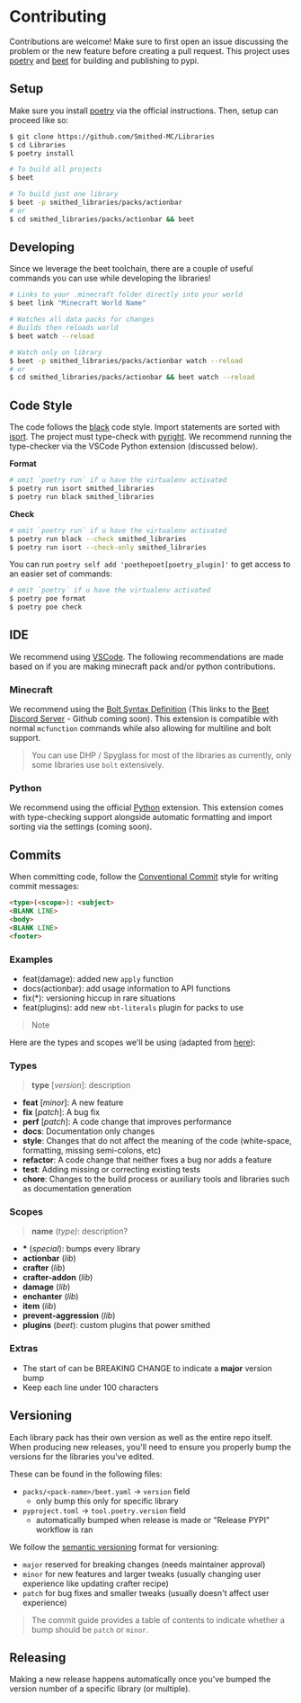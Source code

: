 # Contributing
Contributions are welcome! Make sure to first open an issue discussing the problem or the new feature before creating a pull request. This project uses [poetry](https://python-poetry.org/) and [beet](https://mcbeet.dev) for building and publishing to pypi.

## Setup
Make sure you install [poetry](https://python-poetry.org/docs/) via the official instructions. Then, setup can proceed like so:

```bash
$ git clone https://github.com/Smithed-MC/Libraries
$ cd Libraries
$ poetry install

# To build all projects
$ beet

# To build just one library
$ beet -p smithed_libraries/packs/actionbar
# or
$ cd smithed_libraries/packs/actionbar && beet
```

## Developing
Since we leverage the beet toolchain, there are a couple of useful commands you can use while developing the libraries!

```bash
# Links to your .minecraft folder directly into your world
$ beet link "Minecraft World Name"

# Watches all data packs for changes
# Builds then reloads world
$ beet watch --reload

# Watch only on library
$ beet -p smithed_libraries/packs/actionbar watch --reload
# or
$ cd smithed_libraries/packs/actionbar && beet watch --reload
```

## Code Style
The code follows the [black](https://github.com/psf/black) code style. Import statements are sorted with [isort](https://pycqa.github.io/isort/). The project must type-check with [pyright](https://github.com/microsoft/pyright). We recommend running the type-checker via the VSCode Python extension (discussed below).

**Format**
```bash
# omit `poetry run` if u have the virtualenv activated
$ poetry run isort smithed_libraries
$ poetry run black smithed_libraries
```

**Check**
```bash
# omit `poetry run` if u have the virtualenv activated
$ poetry run black --check smithed_libraries
$ poetry run isort --check-only smithed_libraries
```

You can run `poetry self add 'poethepoet[poetry_plugin]'` to get access to an easier set of commands:
```bash
# omit `poetry` if u have the virtualenv activated
$ poetry poe format
$ poetry poe check
```

## IDE
We recommend using [VSCode](https://code.visualstudio.com/). The following recommendations are made based on if you are making minecraft pack and/or python contributions.

### Minecraft
We recommend using the [Bolt Syntax Definition](https://ptb.discord.com/channels/900530660677156924/900545626549387286/973086846227718185) (This links to the [Beet Discord Server](https://discord.gg/98MdSGMm8j) - Github coming soon). This extension is compatible with normal `mcfunction` commands while also allowing for multiline and bolt support.

> You can use DHP / Spyglass for most of the libraries as currently, only some libraries use `bolt` extensively.

### Python
We recommend using the official [Python](https://marketplace.visualstudio.com/items?itemName=ms-python.python) extension. This extension comes with type-checking support alongside automatic formatting and import sorting via the settings (coming soon).

## Commits
When committing code, follow the [Conventional Commit](https://www.conventionalcommits.org/en/v1.0.0/) style for writing commit messages:

```md
<type>(<scope>): <subject>
<BLANK LINE>
<body>
<BLANK LINE>
<footer>
```

### Examples
- feat(damage): added new `apply` function
- docs(actionbar): add usage information to API functions
- fix(*): versioning hiccup in rare situations
- feat(plugins): add new `nbt-literals` plugin for packs to use

> Note 

Here are the types and scopes we'll be using (adapted from [here](https://github.com/angular/angular/blob/22b96b9/CONTRIBUTING.md#-commit-message-guidelines)):


### Types
> **type** [*version*]: description

- **feat** [*minor*]: A new feature
- **fix** [*patch*]: A bug fix
- **perf** [*patch*]: A code change that improves performance
- **docs**: Documentation only changes
- **style**: Changes that do not affect the meaning of the code (white-space, formatting, missing semi-colons, etc)
- **refactor**: A code change that neither fixes a bug nor adds a feature
- **test**: Adding missing or correcting existing tests
- **chore**: Changes to the build process or auxiliary tools and libraries such as documentation generation

### Scopes
> **name** (*type)*: description?

- **\*** (*special*): bumps every library
- **actionbar** (*lib*)
- **crafter** (*lib*)
- **crafter-addon** (*lib*)
- **damage** (*lib*)
- **enchanter** (*lib*)
- **item** (*lib*)
- **prevent-aggression** (*lib*)
- **plugins** (*beet*): custom plugins that power smithed

### Extras
- The start of <body> can be BREAKING CHANGE to indicate a **major** version bump
- Keep each line under 100 characters


## Versioning
Each library pack has their own version as well as the entire repo itself. When producing new releases, you'll need to ensure you properly bump the versions for the libraries you've edited.

These can be found in the following files:
- `packs/<pack-name>/beet.yaml` -> `version` field
    - only bump this only for specific library
- `pyproject.toml` -> `tool.poetry.version` field
    - automatically bumped when release is made or "Release PYPI" workflow is ran

We follow the [semantic versioning](https://semver.org/) format for versioning:
- `major` reserved for breaking changes (needs maintainer approval)
- `minor` for new features and larger tweaks (usually changing user experience like updating crafter recipe)
- `patch` for bug fixes and smaller tweaks (usually doesn't affect user experience)

> The commit guide provides a table of contents to indicate whether a bump should be `patch` or `minor`.


## Releasing
Making a new release happens automatically once you've bumped the version number of a specific library (or multiple).
